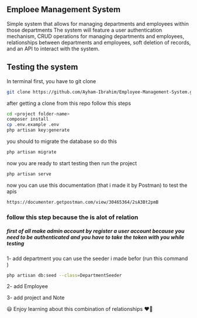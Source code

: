 
## Emploee Management System
Simple system that allows for managing departments and employees within those departments
The system will feature a user authentication mechanism, CRUD operations for managing departments and employees, relationships between departments and employees, soft deletion of records, and an API to interact with the system.


## Testing the system 
In terminal 
first, you have to git clone
```bash
git clone https://github.com/Ayham-Ibrahim/Employee-Management-System.git
```

after getting a clone from this repo follow this steps

```bash
cd <project folder-name>
composer install
cp .env.example .env
php artisan key:generate

```
you should to migrate the database so do this 
```bash
php artisan migrate
```
now you are ready to start testing
then run the project 
```bash
php artisan serve
```

now you can use this documentation (that i made it by Postman) to test the apis
```bash
https://documenter.getpostman.com/view/30465364/2sA3Bt2pmB
```
### follow this step because the is alot of relation 
##### first of all make admin account by register a user account because you need to be authenticated and you have to take the token with you while testing 
1- add department 
you can use the seeder i made befor (run this command )
```bash
php artisan db:seed --class=DepartmentSeeder
```
2- add Employee

3- add project and Note 

 :smiley:  Enjoy learning about this combination of relationships  :heart_on_fire:

